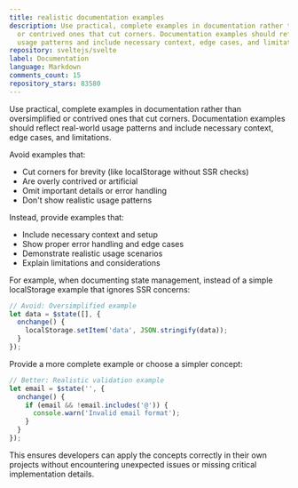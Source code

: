 ```yaml
---
title: realistic documentation examples
description: Use practical, complete examples in documentation rather than oversimplified
  or contrived ones that cut corners. Documentation examples should reflect real-world
  usage patterns and include necessary context, edge cases, and limitations.
repository: sveltejs/svelte
label: Documentation
language: Markdown
comments_count: 15
repository_stars: 83580
---
```


Use practical, complete examples in documentation rather than oversimplified or contrived ones that cut corners. Documentation examples should reflect real-world usage patterns and include necessary context, edge cases, and limitations.

Avoid examples that:
- Cut corners for brevity (like localStorage without SSR checks)
- Are overly contrived or artificial
- Omit important details or error handling
- Don't show realistic usage patterns

Instead, provide examples that:
- Include necessary context and setup
- Show proper error handling and edge cases
- Demonstrate realistic usage scenarios
- Explain limitations and considerations

For example, when documenting state management, instead of a simple localStorage example that ignores SSR concerns:

```js
// Avoid: Oversimplified example
let data = $state([], {
  onchange() {
    localStorage.setItem('data', JSON.stringify(data));
  }
});
```

Provide a more complete example or choose a simpler concept:

```js
// Better: Realistic validation example
let email = $state('', {
  onchange() {
    if (email && !email.includes('@')) {
      console.warn('Invalid email format');
    }
  }
});
```

This ensures developers can apply the concepts correctly in their own projects without encountering unexpected issues or missing critical implementation details.
